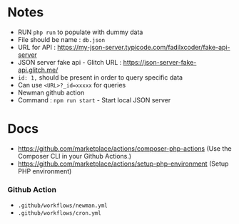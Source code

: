 # Notes

- RUN `php run` to populate with dummy data
- File should be name : `db.json`
- URL for API : https://my-json-server.typicode.com/fadilxcoder/fake-api-server
- JSON server fake api - Glitch URL : https://json-server-fake-api.glitch.me/
- `id: 1,` should be present in order to query specific data
- Can use `<URL>?_id=xxxxx` for queries
- Newman github action
- Command : `npm run start` - Start local JSON server

# Docs

- https://github.com/marketplace/actions/composer-php-actions (Use the Composer CLI in your Github Actions.)
- https://github.com/marketplace/actions/setup-php-environment (Setup PHP environment)

### Github Action

- `.github/workflows/newman.yml`
- `.github/workflows/cron.yml`